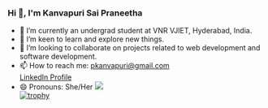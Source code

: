 ### Hi 👋, I'm Kanvapuri Sai Praneetha

- 🔭 I’m currently an undergrad student at VNR VJIET, Hyderabad, India.
- 🌱 I’m keen to learn and explore new things.
- 👯 I’m looking to collaborate on projects related to web development and software development.
- 📫 How to reach me: pkanvapuri@gmail.com  
                      [LinkedIn Profile](https://www.linkedin.com/in/sai-praneetha-kanvapuri/)
- 😄 Pronouns: She/Her
![](https://komarev.com/ghpvc/?username=PKANVAPURI&color=9361e8)  
[![trophy](https://github-profile-trophy.vercel.app/?username=PKANVAPURI)]([https://github.com/ryo-ma/github-profile-trophy](https://github.com/PKANVAPURI/github-profile-trophy))
